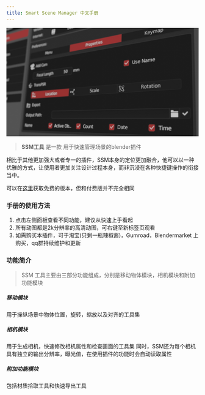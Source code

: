 ```yaml
---
title: Smart Scene Manager 中文手册
---
```


**![page](images/page.jpg)**



> **SSM工具** 是一款 用于快速管理场景的blender插件

相比于其他更加强大或者专一的插件，SSM本身的定位更加融合，他可以以一种优雅的方式，让使用者更加关注设计过程本身，而非沉浸在各种快捷键操作的衔接当中。

可以在[这里](https://github.com/atticus-lv/Smart-Scene-Manager_Free)获取免费的版本，但和付费版并不完全相同

### 手册的使用方法

1. 点击左侧面板查看不同功能，建议从快速上手看起
2. 所有动图都是2k分辨率的高清动图，可右键至新标签页观看
3. 如需购买本插件，可于淘宝(只剩一瓶辣椒酱)，Gumroad，Blendermarket 上购买，qq群持续维护和更新



### 功能简介

> SSM 工具主要由三部分功能组成，分别是移动物体模块，相机模块和附加功能模块

##### 移动模块

用于操纵场景中物体位置，旋转，缩放以及对齐的工具集

##### 相机模块

用于生成相机，快速修改相机属性和检查画面的工具集
同时，SSM还为每个相机具有独立的输出分辨率，曝光值，在使用插件的功能时会自动读取属性

##### 附加功能模块

包括材质拾取工具和快速导出工具